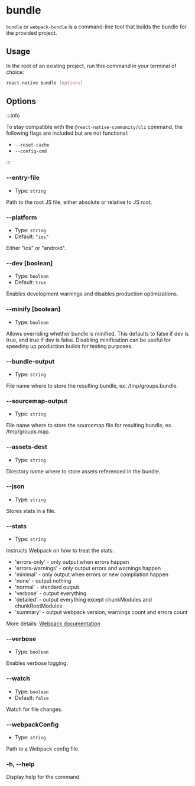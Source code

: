 # bundle

`bundle` or `webpack-bundle` is a command-line tool that builds the bundle for the provided project.

## Usage

In the root of an existing project, run this command in your terminal of choice:

```bash
react-native bundle [options]
```

## Options

:::info

To stay compatible with the `@react-native-community/cli` command, the following flags are included but are not functional:

- `--reset-cache`
- `--config-cmd`

:::

### --entry-file <path>

- Type: `string`

Path to the root JS file, either absolute or relative to JS root.

### --platform <string>

- Type: `string`
- Default: `"ios"`

Either "ios" or "android".

### --dev [boolean]

- Type: `boolean`
- Default: `true`

Enables development warnings and disables production optimizations.

### --minify [boolean]

- Type: `boolean`

Allows overriding whether bundle is minified. This defaults to false if dev is true, and true if dev is false. Disabling minification can be useful for speeding up production builds for testing purposes.

### --bundle-output <string>

- Type: `string`

File name where to store the resulting bundle, ex. /tmp/groups.bundle.

### --sourcemap-output <string>

- Type: `string`

File name where to store the sourcemap file for resulting bundle, ex. /tmp/groups.map.

### --assets-dest <string>

- Type: `string`

Directory name where to store assets referenced in the bundle.

### --json <statsFile>

- Type: `string`

Stores stats in a file.

### --stats <preset>

- Type: `string`

Instructs Webpack on how to treat the stats:

- 'errors-only' - only output when errors happen
- 'errors-warnings' - only output errors and warnings happen
- 'minimal' - only output when errors or new compilation happen
- 'none' - output nothing
- 'normal' - standard output
- 'verbose' - output everything
- 'detailed' - output everything except chunkModules and chunkRootModules
- 'summary' - output webpack version, warnings count and errors count

More details: [Webpack documentation](https://webpack.js.org/configuration/stats/)

### --verbose

- Type: `boolean`

Enables verbose logging.

### --watch

- Type: `boolean`
- Default: `false`

Watch for file changes.

### --webpackConfig <path>

- Type: `string`

Path to a Webpack config file.

### -h, --help

Display help for the command.
